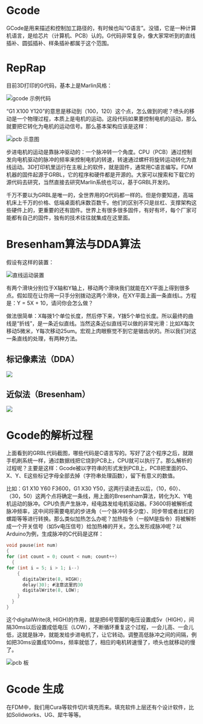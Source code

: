 # Gcode

GCode是用来描述和控制加工路径的，有时候也叫“G语言”。没错，它是一种计算机语言，是给芯片（计算机、PCB）认的。G代码非常复杂，像大家常听到的直线插补、圆弧插补、样条插补都属于这个范围。

# RepRap

目前3D打印的G代码，基本上是Marlin风格：

![gcode 示例代码](https://s1.ax1x.com/2020/07/26/a9EToV.png)

“G1 X100  Y120”的意思是移动到（100，120）这个点，怎么做到的呢？喷头的移动是一个物理过程，本质上是电机的运动。这段代码如果要控制电机的运动，那么就要把它转化为电机的运动信号。那么基本架构应该是这样：

![pcb 示意图](https://s1.ax1x.com/2020/07/26/a9VMY8.png)

步进电机的运动是靠脉冲驱动的：一个脉冲转一个角度。CPU（PCB）通过控制发向电机驱动的脉冲的频率来控制电机的转速，转速通过螺杆将旋转运动转化为直线运动。3D打印机里运行在主板上的软件，就是固件，通常用C语言编写。FDM机器的固件起源于GRBL，它的程序和硬件都是开源的。大家可以搜索和下载它的源代码去研究，当然直接去研究Marlin系统也可以，基于GRBL开发的。

千万不要以为GRBL是唯一的，全世界用的G代码都一样的。但是你要知道，高端机床上千万的价格、低端桌面机床数百数千。他们的区别不只是丝杠、支撑架构这些硬件上的，更重要的还有固件。世界上有很多很多固件，有好有坏，每个厂家可能都有自己的固件，独有的技术往往就集成在这里面。

# Bresenham算法与DDA算法

假设有这样的装置：

![直线运动装置](https://s1.ax1x.com/2020/07/26/a9ZV9U.png)

有两个滑块分别位于X轴和Y轴上，移动两个滑块我们就能在XY平面上得到很多点。假如现在让你用一只手分别拨动这两个滑块，在XY平面上画一条直线L。方程是：Y = 5X + 10，请问你会怎么做？

做法很简单：X每拨1个单位长度，然后停下来，Y拨5个单位长度。所以最终的曲线是“折线”，是一条近似直线。当然这条近似直线可以做的非常光滑：比如X每次移动5微米，Y每次移动25um。宏观上肉眼察觉不到它是锯齿状的。所以我们对这一条直线的处理，有两种方法。

## 标记像素法（DDA）

![](https://s1.ax1x.com/2020/07/26/a9ZKBR.png)

## 近似法（Bresenham）

![](https://s1.ax1x.com/2020/07/26/a9Z1N6.png)

# Gcode的解析过程

上面看到的GRBL代码截图，哪些代码是C语言写的。写好了这个程序之后，就跟手机刷系统一样，通过数据线把它烧到PCB上，CPU就可以执行了。那么解析的过程呢？主要是这样：Gcode被以字符串的形式发到PCB上，PCB把里面的G、X、Y、E这些标记字母全部去掉（字符串处理函数），留下有意义的数值。

比如：G1 X10  Y60 F3600，G1 X30  Y50，这两行读进去以后，（10，60）、（30，50）这两个点将确定一条线，用上面的Bresenham算法，转化为X、Y电机运动的脉冲。CPU负责产生脉冲，经电路发给电机驱动器。F3600将被解析成脉冲频率，这中间将需要电机的步进角（一个脉冲转多少度）、同步带或者丝杠的螺距等等进行转换。那么类似加热怎么办呢？加热指令（一般M是指令）将被解析成一个开关信号（如5v电压信号）给加热棒的开关。怎么发形成脉冲呢？以Arduino为例，生成脉冲的C代码是这样：

```c
void pause(int num)
{
for (int count = 0; count < num; count++)
  {
for (int i = 5; i > 1; i--)
    {
      digitalWrite(8, HIGH);
      delay(30); #注意这里的30
      digitalWrite(8, LOW);
    }
  }
}
```

这个digitalWrite(8, HIGH)的作用，就是把6号管脚的电压设置成5v（HIGH），间隔30ms以后设置成低电压（LOW），不断循环重复这个过程，一会儿高、一会儿低，这就是脉冲，就能发给步进电机了，让它转动。调整高低脉冲之间的间隔，例如把30ms设置成100ms，频率就低了，相应的电机转速慢了，喷头也就移动的慢了。

![pcb 板](https://s1.ax1x.com/2020/07/26/a9eURU.png)

# Gcode 生成

在FDM中，我们用Cura等软件切片填充而来。填充软件上层还有个设计软件，比如Solidworks、UG、犀牛等等。
